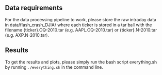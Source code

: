 ## Data requirements

For the data processing pipeline to work, please store the raw intraday data in data/flash_crash_DJIA/ where each ticker is stored in a tar ball with the filename {ticker}.OQ-2010.tar (e.g. AAPL.OQ-2010.tar) or {ticker}.N-2010.tar (e.g. AXP.N-2010.tar).


## Results

To get the results and plots, please simply run the bash script everything.sh by running `./everything.sh` in the command line.

